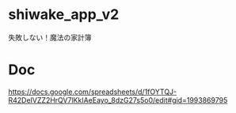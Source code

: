 # shiwake_app_v2

失敗しない！魔法の家計簿

# Doc

https://docs.google.com/spreadsheets/d/1fOYTQJ-R42DeIVZZ2HrQV7lKkIAeEayo_8dzG27s5o0/edit#gid=1993869795
